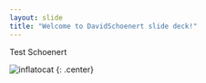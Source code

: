 ```yaml
---
layout: slide
title: "Welcome to DavidSchoenert slide deck!"
---
```


Test Schoenert

![inflatocat](https://octodex.github.com/images/inflatocat.png)
{: .center}
